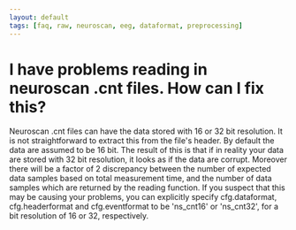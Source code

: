 ```yaml
---
layout: default
tags: [faq, raw, neuroscan, eeg, dataformat, preprocessing]
---
```


# I have problems reading in neuroscan .cnt files. How can I fix this?

Neuroscan .cnt files can have the data stored with 16 or 32 bit resolution. It is not straightforward to extract this from the file's header. By default the data are assumed to be 16 bit. The result of this is that if in reality your data are stored with 32 bit resolution, it looks as if the data are corrupt. Moreover there will be a factor of 2 discrepancy between the number of expected data samples based on total measurement time, and the number of data samples which are returned by the reading function. If you suspect that this may be causing your problems, you can explicitly specify cfg.dataformat, cfg.headerformat and cfg.eventformat to be 'ns_cnt16' or 'ns_cnt32', for a bit resolution of 16 or 32, respectively. 

